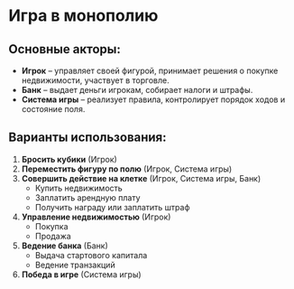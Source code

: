 # Игра в монополию

## Основные акторы:
* **Игрок** – управляет своей фигурой, принимает решения о покупке недвижимости, участвует в торговле.
* **Банк** – выдает деньги игрокам, собирает налоги и штрафы.
* **Система игры** – реализует правила, контролирует порядок ходов и состояние поля.

## Варианты использования:
1. **Бросить кубики** (Игрок)
2. **Переместить фигуру по полю** (Игрок, Система игры)
3. **Совершить действие на клетке** (Игрок, Система игры, Банк)
   * Купить недвижимость
   * Заплатить арендную плату
   * Получить награду или заплатить штраф
5. **Управление недвижимостью** (Игрок)
   * Покупка
   * Продажа
6. **Ведение банка** (Банк)
   * Выдача стартового капитала
   * Ведение транзакций
7. **Победа в игре** (Система игры)

